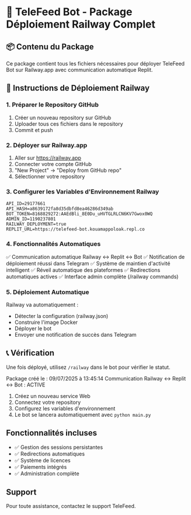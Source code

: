 
# 🚂 TeleFeed Bot - Package Déploiement Railway Complet

## 📦 Contenu du Package
Ce package contient tous les fichiers nécessaires pour déployer TeleFeed Bot sur Railway.app avec communication automatique Replit.

## 🚀 Instructions de Déploiement Railway

### 1. Préparer le Repository GitHub
1. Créer un nouveau repository sur GitHub
2. Uploader tous ces fichiers dans le repository
3. Commit et push

### 2. Déployer sur Railway.app
1. Aller sur https://railway.app
2. Connecter votre compte GitHub
3. "New Project" → "Deploy from GitHub repo"
4. Sélectionner votre repository

### 3. Configurer les Variables d'Environnement Railway
```
API_ID=29177661
API_HASH=a8639172fa8d35dbfd8ea46286d349ab
BOT_TOKEN=8168829272:AAEdBli_8E0Du_uHVTGLRLCN6KV7Gwox0WQ
ADMIN_ID=1190237801
RAILWAY_DEPLOYMENT=true
REPLIT_URL=https://telefeed-bot.kouamappoloak.repl.co
```

### 4. Fonctionnalités Automatiques
✅ Communication automatique Railway ↔ Replit ↔ Bot
✅ Notification de déploiement réussi dans Telegram
✅ Système de maintien d'activité intelligent
✅ Réveil automatique des plateformes
✅ Redirections automatiques actives
✅ Interface admin complète (/railway commands)

### 5. Déploiement Automatique
Railway va automatiquement :
- Détecter la configuration (railway.json)
- Construire l'image Docker
- Déployer le bot
- Envoyer une notification de succès dans Telegram

## 📞 Vérification
Une fois déployé, utilisez `/railway` dans le bot pour vérifier le statut.

Package créé le : 09/07/2025 à 13:45:14
Communication Railway ↔ Replit ↔ Bot : ACTIVE

1. Créez un nouveau service Web
2. Connectez votre repository
3. Configurez les variables d'environnement
4. Le bot se lancera automatiquement avec `python main.py`

## Fonctionnalités incluses

- ✅ Gestion des sessions persistantes
- ✅ Redirections automatiques
- ✅ Système de licences
- ✅ Paiements intégrés
- ✅ Administration complète

## Support

Pour toute assistance, contactez le support TeleFeed.
            